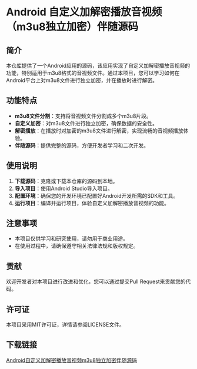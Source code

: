 # Android 自定义加解密播放音视频（m3u8独立加密）伴随源码

## 简介
本仓库提供了一个Android应用的源码，该应用实现了自定义加解密播放音视频的功能，特别适用于m3u8格式的音视频文件。通过本项目，您可以学习如何在Android平台上对m3u8文件进行独立加密，并在播放时进行解密。

## 功能特点
- **m3u8文件分割**：支持将音视频文件分割成多个m3u8片段。
- **自定义加密**：对m3u8文件进行独立加密，确保数据的安全性。
- **解密播放**：在播放时对加密的m3u8文件进行解密，实现流畅的音视频播放体验。
- **伴随源码**：提供完整的源码，方便开发者学习和二次开发。

## 使用说明
1. **下载源码**：克隆或下载本仓库的源码到本地。
2. **导入项目**：使用Android Studio导入项目。
3. **配置环境**：确保您的开发环境已配置好Android开发所需的SDK和工具。
4. **运行项目**：编译并运行项目，体验自定义加解密播放音视频的功能。

## 注意事项
- 本项目仅供学习和研究使用，请勿用于商业用途。
- 在使用过程中，请确保遵守相关法律法规和版权规定。

## 贡献
欢迎开发者对本项目进行改进和优化，您可以通过提交Pull Request来贡献您的代码。

## 许可证
本项目采用MIT许可证，详情请参阅LICENSE文件。

## 下载链接

[Android自定义加解密播放音视频m3u8独立加密伴随源码](https://pan.quark.cn/s/0642ab94be6d)